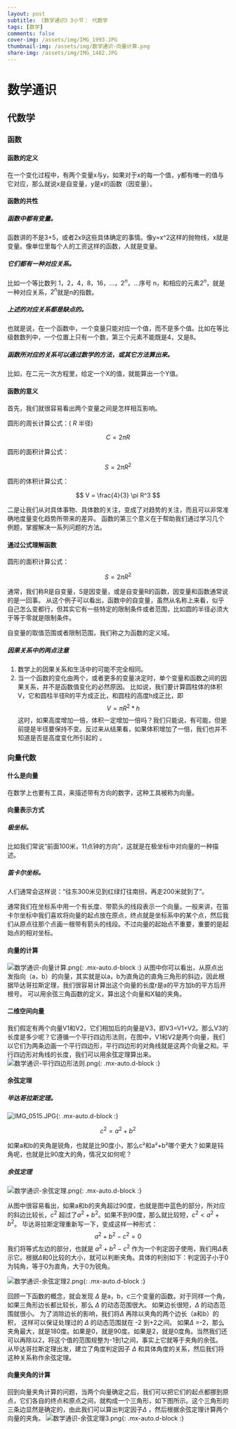 ```yaml
---
layout: post
subtitle: 《数学通识》3小节： 代数学
tags: [数学]
comments: false
cover-img: /assets/img/IMG_1993.JPG
thumbnail-img: /assets/img/数学通识-向量计算.png
share-img: /assets/img/IMG_1482.JPG
---
```


# 数学通识
## 代数学

### 函数

#### 函数的定义

在一个变化过程中，有两个变量x与y，如果对于x的每一个值，y都有唯一的值与它对应，那么就说x是自变量，y是x的函数（因变量）。

#### 函数的共性

##### 函数中都有变量。
函数讲的不是3+5，或者2x9这些具体确定的事情。像y=x^2这样的抛物线，x就是变量。像单位里每个人的工资这样的函数，人就是变量。
##### 它们都有一种对应关系。
比如一个等比数列 $1，2，4，8，16，\dots，2^n，\dots$序号 n，和相应的元素$2^n$，就是一种对应关系，$2^n$就是n的指数。
##### 上述的对应关系都是缺点的。
也就是说，在一个函数中，一个变量只能对应一个值，而不是多个值。比如在等比级数数列中，一个位置上只有一个数，第三个元素不能既是4，又是8。
##### 函数所对应的关系可以通过数学的方法，或其它方法算出来。
比如，在二元一次方程里，给定一个X的值，就能算出一个Y值。

#### 函数的意义

首先，我们就很容易看出两个变量之间是怎样相互影响。

圆形的周长计算公式：( $R$ 半径)

$$
C= 2\pi R
$$

圆形的面积计算公式：

$$
S = 2 \pi R^2
$$

圆形的体积计算公式：

$$
V = \frac{4}{3} \pi R^3
$$

二是让我们从对具体事物、具体数的关注，变成了对趋势的关注，而且可以非常准确地度量变化趋势所带来的差异。
函数的第三个意义在于帮助我们通过学习几个例题，掌握解决一系列问题的方法。


#### 通过公式理解函数

圆形的面积计算公式：

$$
S = 2 \pi R^2
$$

通常，我们称R是自变量，S是因变量，或是自变量R的函数，因变量和函数通常说的是一回事。
从这个例子可以看出，函数中的自变量，虽然从名称上来看，似乎自己怎么变都行，但其实它有一些特定的限制条件或者范围，比如圆的半径必须大于等于零就是限制条件。

自变量的取值范围或者限制范围，我们称之为函数的定义域。

##### 因果关系中的两点注意

1. 数学上的因果关系和生活中的可能不完全相同。
2. 当一个函数的变化由两个，或者更多的变量决定时，单个变量和函数之间的因果关系，并不是函数值变化的必然原因。
   比如说，我们要计算圆柱体的体积V，它和圆柱半径R的平方成正比，和圆柱的高度h成正比，即
   $$
   V = \pi R^2 * h
   $$
   这时，如果高度增加一倍，体积一定增加一倍吗？我们只能说，有可能，但是前提是半径要保持不变。反过来从结果看，如果体积增加了一倍，我们也并不知道是否是高度变化所引起的 。


### 向量代数

#### 什么是向量
在数学上也要有工具，来描述带有方向的数字，这种工具被称为向量。

#### 向量表示方式
##### 极坐标。
比如我们常说“前面100米，11点钟的方向”，这就是在极坐标中对向量的一种描述。
##### 笛卡尔坐标。
人们通常会这样说：“往东300米见到红绿灯往南拐，再走200米就到了”。

通常我们在坐标系中用一个有长度、带箭头的线段表示一个向量。一般来讲，在笛卡尔坐标中我们喜欢将向量的起点放在原点，终点就是坐标系中的某个点，然后我们从原点往那个点画一根带有箭头的线段。不过向量的起始点不重要，重要的是起始点的相对坐标。

#### 向量的计算
![数学通识-向量计算.png](/assets/img/数学通识-向量计算.png){: .mx-auto.d-block :}
从图中你可以看出，从原点出发指向（a，b）的向量，其实就是以a，b为直角边的直角三角形的斜边，因此根据毕达哥拉斯定理，我们很容易计算出这个向量的长度r是a的平方加b的平方后开根号。
可以用余弦三角函数的定义，算出这个向量和X轴的夹角。

#### 二维空间向量
我们假定有两个向量V1和V2，它们相加后的向量是V3，即V3=V1+V2。那么V3的长度是多少呢？它遵循一个平行四边形法则，在图中，V1和V2是两个向量，我们以它们为两条边画一个平行四边形，平行四边形的对角线就是这两个向量之和。平行四边形对角线的长度，我们可以用余弦定理算出来。
![数学通识-平行四边形法则.png](/assets/img/数学通识-平行四边形法则.png){: .mx-auto.d-block :}

#### 余弦定理

##### 毕达哥拉斯定理。

![IMG_0515.JPG](/assets/img/IMG_0515.JPG){: .mx-auto.d-block :}

$$
c^2 = a^2 + b^2
$$

如果a和b的夹角是锐角，也就是比90度小，那么c²和a²+b²哪个更大？如果是钝角呢，也就是比90度大的角，情况又如何呢？

##### 余弦定理
![数学通识-余弦定理.png](/assets/img/数学通识-余弦定理.png){: .mx-auto.d-block :}

从图中很容易看出，如果a和b的夹角超过90度，也就是图中蓝色的部分，所对应的斜边比较长，$c^2$ 超过了$a^2 + b^2$。如果不到90度，那么就比较短，$c^2 < a^2 + b^2$。
毕达哥拉斯定理重新写一下，变成这样一种形式：
$$
a^2 + b^2 - c^2 = 0
$$
我们将等式左边的部分，也就是 $a^2 + b^2 - c^2$ 作为一个判定因子使用，我们用$\Delta$表示它。根据$\Delta$和0比较的大小，就可以判断夹角。具体的判别如下：判定因子小于0为钝角，等于0为直角，大于0为锐角。

![数学通识-余弦定理2.png](/assets/img/数学通识-余弦定理2.png){: .mx-auto.d-block :}

回顾一下函数的概念，就会发现 $\Delta$ 是a，b，c三个变量的函数。对于同样一个角，如果三角形边长都比较长，那么 $\Delta$ 的动态范围很大。
如果边长很短，$\Delta$ 的动态范围就很小。 为了消除边长的影响，我们将$\Delta$ 再除以夹角的两个边长（a和b）的积，
这样可以保证处理过的 $\Delta$  的动态范围就在 -2 到+2之间。
如果$\Delta$ =-2，那么夹角最大，就是180度。如果是0，就是90度。如果是2，就是0度角。当然我们还可以再除以2，将这个值的范围规整为-1到1之间，事实上它就等于夹角的余弦。
从毕达哥拉斯定理出发，建立了角度判定因子 $\Delta$ 和具体角度的关系，然后我们将这种关系称作余弦定理。

#### 向量夹角的计算

回到向量夹角计算的问题，当两个向量确定之后，我们可以把它们的起点都挪到原点，它们各自的终点和原点之间，就构成一个三角形，如下图所示。这个三角形的三条边显然是确定的，由此我们可以算出判定因子$\Delta$ ，然后根据余弦定理计算两个向量的夹角。
![数学通识-余弦定理3.png](/assets/img/数学通识-余弦定理3.png){: .mx-auto.d-block :}